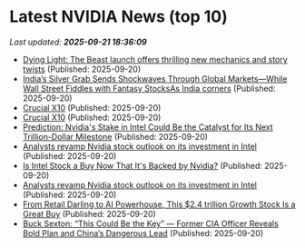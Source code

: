 # Latest NVIDIA News (top 10)
_Last updated: **2025-09-21 18:36:09**_

- [Dying Light: The Beast launch offers thrilling new mechanics and story twists](https://techpinions.com/dying-light-the-beast-launch-offers-thrilling-new-mechanics-and-story-twists/) (Published: 2025-09-20)
- [India’s Silver Grab Sends Shockwaves Through Global Markets—While Wall Street Fiddles with Fantasy StocksAs India corners](https://freerepublic.com/focus/f-chat/4341759/posts) (Published: 2025-09-20)
- [Crucial X10](https://uk.pcmag.com/ssds/160180/crucial-x10) (Published: 2025-09-20)
- [Crucial X10](https://me.pcmag.com/en/ssds/32358/crucial-x10) (Published: 2025-09-20)
- [Prediction: Nvidia's Stake in Intel Could Be the Catalyst for Its Next Trillion-Dollar Milestone](https://biztoc.com/x/1c5a66ae16d7c382) (Published: 2025-09-20)
- [Analysts revamp Nvidia stock outlook on its investment in Intel](https://biztoc.com/x/fb577f6e656b8f02) (Published: 2025-09-20)
- [Is Intel Stock a Buy Now That It's Backed by Nvidia?](https://biztoc.com/x/15f239e5b597cb42) (Published: 2025-09-20)
- [Analysts revamp Nvidia stock outlook on its investment in Intel](https://www.thestreet.com/technology/analysts-revamp-nvidia-stock-outlook-on-its-investment-in-intel-) (Published: 2025-09-20)
- [From Retail Darling to AI Powerhouse, This $2.4 trillion Growth Stock Is a Great Buy](https://www.barchart.com/story/news/34937991/from-retail-darling-to-ai-powerhouse-this-2-4-trillion-growth-stock-is-a-great-buy) (Published: 2025-09-20)
- [Buck Sexton: “This Could Be the Key” — Former CIA Officer Reveals Bold Plan and China’s Dangerous Lead](https://www.globenewswire.com/news-release/2025/09/20/3153510/0/en/Buck-Sexton-This-Could-Be-the-Key-Former-CIA-Officer-Reveals-Bold-Plan-and-China-s-Dangerous-Lead.html) (Published: 2025-09-20)
